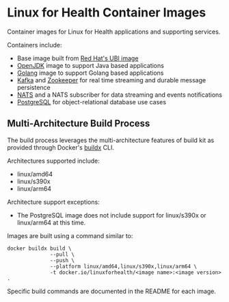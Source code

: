 # Linux for Health Container Images
Container images for Linux for Health applications and supporting services.

Containers include:

- Base image built from [Red Hat's UBI image](https://developers.redhat.com/products/rhel/ubi/)
- [OpenJDK](https://openjdk.java.net/) image to support Java based applications
- [Golang](https://golang.org/) image to support Golang based applications
- [Kafka](https://kafka.apache.org/) and [Zookeeper](https://zookeeper.apache.org/) for real time streaming and durable message persistence
- [NATS](https://docs.nats.io/nats-streaming-concepts/intro) and a NATS subscriber for data streaming and events notifications
- [PostgreSQL](https://www.postgresql.org) for object-relational database use cases

## Multi-Architecture Build Process
The build process leverages the multi-architecture features of build kit as provided through Docker's [buildx](https://docs.docker.com/buildx/working-with-buildx/) CLI.

Architectures supported include:
- linux/amd64
- linux/s390x
- linux/arm64

Architecture support exceptions:
- The PostgreSQL image does not include support for linux/s390x or linux/arm64 at this time.

Images are built using a command similar to:

```
docker buildx build \
              --pull \
              --push \
              --platform linux/amd64,linux/s390x,linux/arm64 \
              -t docker.io/linuxforhealth/<image name>:<image version> .
```

Specific build commands are documented in the README for each image.
